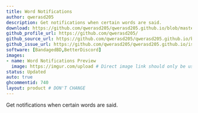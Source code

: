 ```yaml
---
title: Word Notifications
author: qwerasd205
description: Get notifications when certain words are said.
download: https://github.com/qwerasd205/qwerasd205.github.io/blob/master/WordNotifications.plugin.js
github_profile_url: https://github.com/qwerasd205/
github_source_url: https://github.com/qwerasd205/qwerasd205.github.io/blob/master/WordNotifications.plugin.js
github_issue_url: https://github.com/qwerasd205/qwerasd205.github.io/issues
software: [BandagedBD,BetterDiscord]
images:
- name: Word Notifications Preview
  image: https://imgur.com/upload # Direct image link should only be used here. Imgur isn't required but if it isn't used then further inspection will happen
status: Updated
auto: true
ghcommentid: 740
layout: product # DON'T CHANGE
---
```

Get notifications when certain words are said.